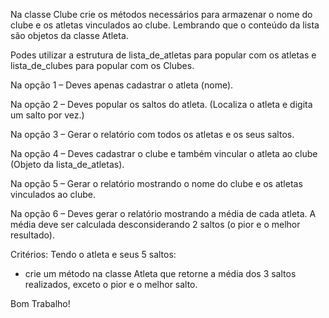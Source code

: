 Na classe Clube crie os métodos necessários para armazenar o nome do clube e os atletas vinculados ao clube. Lembrando que o conteúdo da lista são objetos da classe Atleta.

Podes utilizar a estrutura de lista_de_atletas para popular com os atletas e lista_de_clubes para popular com os Clubes.

Na opção 1 – Deves apenas cadastrar o atleta (nome). 

Na opção 2 – Deves popular os saltos do atleta. (Localiza o atleta e digita um salto por vez.)

Na opção 3 – Gerar o relatório com todos os atletas e os seus saltos.

Na opção 4 – Deves cadastrar o clube e também vincular o atleta ao clube (Objeto da lista_de_atletas).

Na opção 5 – Gerar o relatório mostrando o nome do clube e os atletas vinculados ao clube.

Na opção 6 – Deves gerar o relatório mostrando a média de cada atleta. A média deve ser calculada desconsiderando 2 saltos (o pior e o melhor resultado).

Critérios: 
Tendo o atleta e seus 5 saltos:
- crie um método na classe Atleta que retorne a média dos 3 saltos realizados, exceto o pior e o melhor salto.

Bom Trabalho!

